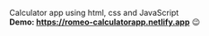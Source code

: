 Calculator app using html, css and JavaScript
</br>
**Demo: https://romeo-calculatorapp.netlify.app** 😉
